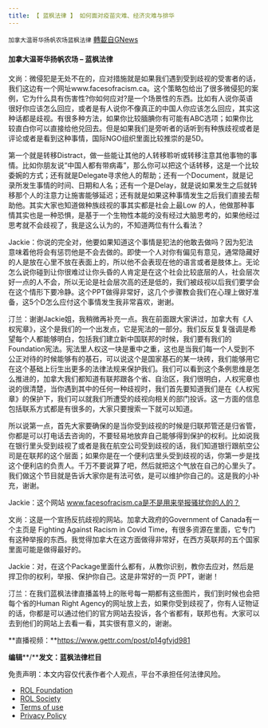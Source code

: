 ```yaml
---
title: 【 蓝枫法律 】 如何面对疫苗灾难、经济灾难与排华
---
```

`加拿大温哥华扬帆农场蓝枫法律` [轉載自GNews](https://gnews.org/zh-hans/2351988/)

#### **加拿大温哥华扬帆农场 – 蓝枫法律**

文尚：微侵犯是无处不在的，应对措施就是如果我们遇到受到歧视的受害者的话，我们这边有一个网址www.facesofracism.ca。这个策略包给出了很多微侵犯的案例，它为什么具有伤害性?你如何应对?是一个场景性的东西。比如有人说你英语很好你应该怎么回应，或者是有人说你不像真正的中国人你应该怎么回应，其实这种话都是歧视。有很多种方法，如果你比较腼腆你有可能有ABC选项；如果你比较直白你可以直接给他兑回去。但是如果我们是旁听者的话听到有种族歧视或者是评论或者是看到这种事情，国际NGO组织里面比较推崇的是5D。

第一个就是转移Distract，做一些能让其他的人转移聆听或转移注意其他事物的事情。比如你朋友说“中国人都有带病毒”，那么你可以把这个话转移，这是一个比较委婉的方式；还有就是Delegate寻求他人的帮助；还有一个Document，就是记录所发生事情的时间、日期和人名；还有一个是Delay，就是说如果发生之后就转移那个人的注意力让施害能够延迟；还有就是如果这种事情发生之后我们直接去帮助他。其实大家也知道做种族歧视的事其实都是社会上最Low 的人，他做那种事情其实也是一种恐惧，是基于一个生物性本能的没有经过大脑思考的，如果他经过思考就不会歧视了，我是这么认为的，不知道两位有什么看法？

Jackie：你说的完全对，他要如果知道这个事情是犯法的他敢去做吗？因为犯法意味着他将会有惩罚他是不会去做的。即使一个人对你有偏见有意见，通常隐藏好的人是放在心里不放在表面上的，所以他不会表现在他的语言或者是肢体上。无论怎么说你碰到让你很难过让你头昏的人肯定是在这个社会比较底层的人，社会层次好一点的人不会，所以无论是社会层次高的还是低的，我们被歧视以后我们要学会在这个情形下要冷静。这个PPT做得非常好，这几个步骤教会我们在心理上做好准备，这5个D怎么应付这个事情发生我非常喜欢，谢谢。

汀兰：谢谢Jackie姐，我稍微再补充一点。我在前面跟大家讲过，加拿大有《人权宪章》，这个是我们的一个出发点，它是宪法的一部分。我们反反复复强调是希望每个人都能够明白，包括我们建立新中国联邦的时候，我们要有我们的Foundation宪法。宪法里人权这一块是重中之重，这也是当我们每一个人受到不公正对待的时候能够有的基石，可以说这个是国家基石的某一块砖，我们能够用它在这个基础上衍生出更多的法律法规来保护我们。我们可以看到这个条例思维是怎么推进的，加拿大我们都知道有联邦跟各个省、自治区，我们很明白，人权宪章也说的很清楚，当你遇到其中的任何一种歧视时，我们首先要知道我们是在《人权宪章》的保护下，我们可以就我们所遭受的歧视向相关的部门投诉。这一方面的信息包括联系方式都是有很多的，大家只要搜索一下就可以知道。

所以说第一点，首先大家要确保的是当你受到歧视的时候是归联邦管还是归省管，你都是可以打电话去咨询的，不要轻易地放弃自己能够得到保护的权利。比如说我在银行里头受到歧视了或者是我在航空公司受到歧视的话，我们知道银行跟航空公司是在联邦的这个层面；如果你是在一个便利店里头受到歧视的话，你第一步是找这个便利店的负责人。千万不要说算了吧，然后就把这个气放在自己的心里头了。我们做这个节目就是告诉大家你是有法可依，是可以维护你自己的。这是我的小补充，谢谢。

Jackie：这个网站 www.facesofracism.ca是不是用来举报骚扰你的人的？

文尚：这是一个宣扬反抗歧视的网站。加拿大政府的Government of Canada有一个主页是 Fighting Against Racism in Covid Time，有很多资源在里面，它专门有这种举报的东西。我觉得加拿大在这方面做得非常好，在西方英联邦的五个国家里面可能是做得最好的。

Jackie：对，在这个Package里面什么都有，从教你识别，教你去应对，然后是捍卫你的权利，举报、保护你自己。这是非常好的一页 PPT，谢谢！

汀兰：在我们蓝枫法律直播盖特上的账号每一期都有这些图片，我们到时候也会把每个省的Human Right Agency的网址放上去，如果你受到歧视了，你有人证物证的话，你都是可以通过他们的官方网站去投诉，各个省都有，联邦也有。大家可以去到他们的网站上去看一看，其实很有意义的，谢谢。

**直播视频：**https://www.gettr.com/post/p14gfvjd981

**编辑****/****发文：蓝枫法律栏目**

 

免责声明：本文内容仅代表作者个人观点，平台不承担任何法律风险。

- [ROL Foundation](https://rolfoundation.org/)
- [ROL Society](https://rolsociety.org/)
- [Terms of use](https://gnews.org/terms-of-use-3/)
- [Privacy Policy](https://gnews.org/privacy-policy/)
